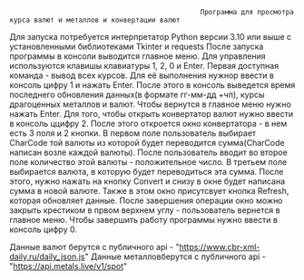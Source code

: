                                                    Программа для просмотра курса валют и металлов и конвертации валют
Для запуска потребуется интерпретатор Python версии 3.10 или выше с установленными библиотеками Tkinter и requests
После запуска программы в консоли выводится главное меню. Для управления используются клавишы клавиатуры 1, 2, 0 и Enter. Первая доступная команда - вывод всех курсов. 
Для её выполнения нужнор ввести в консоль цифру 1 и нажать Enter. После этого в консоль выведется время последнего обновления данных(в формате гг-мм-дд +чп), курсы драгоценных металлов и валют. 
Чтобы вернутся в главное меню нужно нажать Enter. Для того, чтобы открыть конвертатор валют нужно ввести в консоль ццифру 2. После этого откроется окно конвертатора - в нем есть 3 поля и 2 кнопки.
В первом поле пользователь выбирает CharCode той валюты из которой будет переводится сумма(CharCode написан возле каждой валюты). После пользователь вводит во второе поле количество этой валюты - положительное число.
В третьем поле выбирается валюта, в которую будет переводиться эта сумма. После этого, нужно нажать на кнопку Convert и снизу в окне будет написана сумма в новой валюте. Также в этом окно присутсвует кнопка Refresh,
которая обновляет данные. После завершения операции окно можно закрыть крестиком в првом верхнем углу - пользователь вернется в главное меню. Чтобы завершить работу программы нужно ввести в консоль цифру 0.

Данные валют берутся с публичного api - "https://www.cbr-xml-daily.ru/daily_json.js"
Данные металловберутся с публичного api - "https://api.metals.live/v1/spot"

